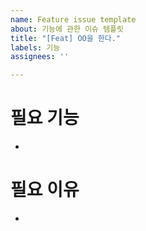 ```yaml
---
name: Feature issue template
about: 기능에 관한 이슈 템플릿
title: "[Feat] OO을 한다."
labels: 기능
assignees: ''

---
```


# 필요 기능
- 

# 필요 이유
-
